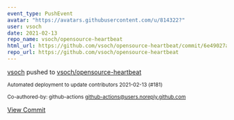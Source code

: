 ```yaml
---
event_type: PushEvent
avatar: "https://avatars.githubusercontent.com/u/814322?"
user: vsoch
date: 2021-02-13
repo_name: vsoch/opensource-heartbeat
html_url: https://github.com/vsoch/opensource-heartbeat/commit/6e49027a5f3698d1157f6b3f735fc1dd037903ea
repo_url: https://github.com/vsoch/opensource-heartbeat
---
```


<a href='https://github.com/vsoch' target='_blank'>vsoch</a> pushed to <a href='https://github.com/vsoch/opensource-heartbeat' target='_blank'>vsoch/opensource-heartbeat</a>

<small>Automated deployment to update contributors 2021-02-13 (#181)

Co-authored-by: github-actions <github-actions@users.noreply.github.com></small>

<a href='https://github.com/vsoch/opensource-heartbeat/commit/6e49027a5f3698d1157f6b3f735fc1dd037903ea' target='_blank'>View Commit</a>